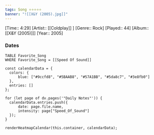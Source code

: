 ```yaml
---
tags: Song ⭐⭐⭐⭐⭐ 
banner: "![[X&Y (2005).jpg]]"
---
```

[Time:: 4:29]
[Artist:: [[Coldplay]] ]
[Genre:: Rock]
[Played:: 44]
[Album:: [[X&Y (2005)]]]
[Year:: 2005]
### Dates
````dataview
TABLE Favorite_Song
WHERE Favorite_Song = [[Speed Of Sound]]
````
  ```dataviewjs
const calendarData = { 
	colors: { 
		blue: ["#9ccfd8", "#5BAAB8", "#57A1BB", "#5da8c7", "#3e8fb0"] 
	}, 
	entries: [] 
}; 

for (let page of dv.pages('"Daily Notes"')) { 
	calendarData.entries.push({ 
		date: page.file.name, 
		intensity: page["Speed_Of_Sound"]
	}); 
} 

renderHeatmapCalendar(this.container, calendarData);
```
